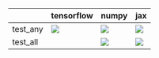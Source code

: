 |          | tensorflow                                                                                                                                                                         | numpy                                                                                                                                                                              | jax                                                                                                                                                                                |
|:---------|:-----------------------------------------------------------------------------------------------------------------------------------------------------------------------------------|:-----------------------------------------------------------------------------------------------------------------------------------------------------------------------------------|:-----------------------------------------------------------------------------------------------------------------------------------------------------------------------------------|
| test_any | <a href="https://github.com/unifyai/ivy/actions/runs/3682210644/jobs/6229659181" rel="noopener noreferrer" target="_blank"><img src=https://img.shields.io/badge/-failure-red></a> | <a href="null" rel="noopener noreferrer" target="_blank"><img src=https://img.shields.io/badge/-failure-red></a>                                                                   | <a href="https://github.com/unifyai/ivy/actions/runs/3684920193/jobs/6235295632" rel="noopener noreferrer" target="_blank"><img src=https://img.shields.io/badge/-failure-red></a> |
| test_all |                                                                                                                                                                                    | <a href="https://github.com/unifyai/ivy/actions/runs/3682210644/jobs/6229655646" rel="noopener noreferrer" target="_blank"><img src=https://img.shields.io/badge/-failure-red></a> | <a href="https://github.com/unifyai/ivy/actions/runs/3682210644/jobs/6229651757" rel="noopener noreferrer" target="_blank"><img src=https://img.shields.io/badge/-failure-red></a> |